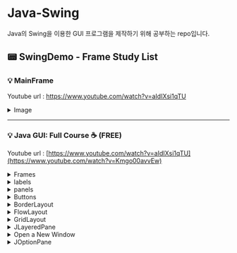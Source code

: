 # Java-Swing
Java의 Swing을 이용한 GUI 프로그램을 제작하기 위해 공부하는 repo입니다.


## :pager: SwingDemo - Frame Study List


 ### :bulb: MainFrame 
  Youtube url : https://www.youtube.com/watch?v=aIdIXsi1qTU <br>

  <details>
    <summary> Image </summary>
 
  ![image](https://github.com/Ogu1208/Java-Swing/assets/76902448/505ed275-06d0-437a-b6d4-0c0324632ffe)
  </details>

  
  ----

###  :bulb: Java GUI: Full Course ☕ (FREE)  
  Youtube url : [https://www.youtube.com/watch?v=aIdIXsi1qTU](https://www.youtube.com/watch?v=Kmgo00avvEw) <br>

 
  <details>
  <summary> Frames </summary>
  
  ![image](https://github.com/Ogu1208/Java-Swing/assets/76902448/6567febc-87ea-41c8-9a7d-fe24bae5fe83)
  
  </details>
  
  <details>
  <summary> labels </summary>
  
  ![image](https://github.com/Ogu1208/Java-Swing/assets/76902448/8cf4dd09-f6d2-4dcd-8c73-15f35022e9cb)
  
  </details>
  
  <details>
  <summary> panels </summary>
  
![image](https://github.com/Ogu1208/Java-Swing/assets/76902448/53b974b0-bc06-4535-8d7a-c74588bd9d52)
  
  </details>
  
  
  <details>
  <summary> Buttons </summary>
  
![image](https://github.com/Ogu1208/Java-Swing/assets/76902448/a5daed4d-45a2-429b-8f5b-f4fadd60b08a)


  
  </details>
  
  
  
  <details>
  <summary> BorderLayout </summary>
  
![image](https://github.com/Ogu1208/Java-Swing/assets/76902448/0f6dcb6b-086b-422f-a6a0-6b95646643ec)
  
  </details>
  
  
  <details>
  <summary> FlowLayout </summary>
  왼쪽에서 오른쪽으로 배치되며 오른쪽에 더 이상 공간이 없으면 다음 줄로 자동 배치되는 게 특징입니다. 일반적으로 플로우 레이아웃은 패널에 버튼을 배열하는 데 사용되며, 기본적으로 가운데 정렬입니다. <br>
 
 ![image](https://github.com/Ogu1208/Java-Swing/assets/76902448/f68120c2-59d1-4e60-9aaa-8ec26acc0907)

  </details>
  
  <details>
  <summary> GridLayout </summary>
 
 ![image](https://github.com/Ogu1208/Java-Swing/assets/76902448/950519f7-66d7-4eec-9bb0-52c28870049a)


  </details>
  
  <details>
  <summary> JLayeredPane </summary>
 
  ![image](https://github.com/Ogu1208/Java-Swing/assets/76902448/aec2714a-42e3-48b6-b46c-1fe2d2f216ff)
 ![image](https://github.com/Ogu1208/Java-Swing/assets/76902448/a9ef6892-9103-43cb-8257-1a361fcf04c4)


   </details>
   
   <details>
   <summary> Open a New Window </summary>

  ![image](https://github.com/Ogu1208/Java-Swing/assets/76902448/f53320fe-aba6-46c5-8ab5-580f03c75c97)
  ![image](https://github.com/Ogu1208/Java-Swing/assets/76902448/e3057cf3-5dac-4044-8497-a8856a965ead)

  </details>
  
  <details>
  <summary>JOptionPane </summary>

 [tistory - JOptionPane 자주 쓰는 메소드 정리](https://shin-01.tistory.com/34)
 
![image](https://github.com/Ogu1208/Java-Swing/assets/76902448/b9ccd609-c424-4f0f-a7d4-6453f822b663)

  </details>



  


